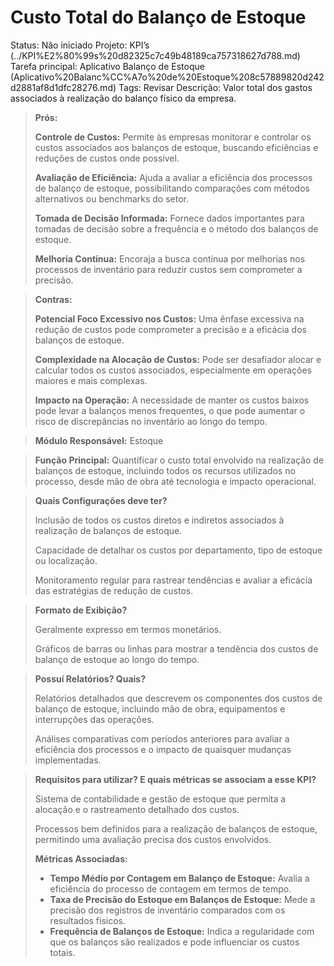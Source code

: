 # Custo Total do Balanço de Estoque

Status: Não iniciado
Projeto: KPI’s (../KPI%E2%80%99s%20d82325c7c49b48189ca757318627d788.md)
Tarefa principal: Aplicativo Balanço de Estoque (Aplicativo%20Balanc%CC%A7o%20de%20Estoque%208c57889820d242d2881af8d1dfc28276.md)
Tags: Revisar
Descrição: Valor total dos gastos associados à realização do balanço físico da empresa.

> **Prós:**
> 
> 
> **Controle de Custos:** Permite às empresas monitorar e controlar os custos associados aos balanços de estoque, buscando eficiências e reduções de custos onde possível.
> 
> **Avaliação de Eficiência:** Ajuda a avaliar a eficiência dos processos de balanço de estoque, possibilitando comparações com métodos alternativos ou benchmarks do setor.
> 
> **Tomada de Decisão Informada:** Fornece dados importantes para tomadas de decisão sobre a frequência e o método dos balanços de estoque.
> 
> **Melhoria Contínua:** Encoraja a busca contínua por melhorias nos processos de inventário para reduzir custos sem comprometer a precisão.
> 

> **Contras:**
> 
> 
> **Potencial Foco Excessivo nos Custos:** Uma ênfase excessiva na redução de custos pode comprometer a precisão e a eficácia dos balanços de estoque.
> 
> **Complexidade na Alocação de Custos:** Pode ser desafiador alocar e calcular todos os custos associados, especialmente em operações maiores e mais complexas.
> 
> **Impacto na Operação:** A necessidade de manter os custos baixos pode levar a balanços menos frequentes, o que pode aumentar o risco de discrepâncias no inventário ao longo do tempo.
> 

> **Módulo Responsável:**
Estoque
> 

> **Função Principal:**
Quantificar o custo total envolvido na realização de balanços de estoque, incluindo todos os recursos utilizados no processo, desde mão de obra até tecnologia e impacto operacional.
> 

> **Quais Configurações deve ter?**
> 
> 
> Inclusão de todos os custos diretos e indiretos associados à realização de balanços de estoque.
> 
> Capacidade de detalhar os custos por departamento, tipo de estoque ou localização.
> 
> Monitoramento regular para rastrear tendências e avaliar a eficácia das estratégias de redução de custos.
> 

> **Formato de Exibição?**
> 
> 
> Geralmente expresso em termos monetários.
> 
> Gráficos de barras ou linhas para mostrar a tendência dos custos de balanço de estoque ao longo do tempo.
> 

> **Possuí Relatórios? Quais?**
> 
> 
> Relatórios detalhados que descrevem os componentes dos custos de balanço de estoque, incluindo mão de obra, equipamentos e interrupções das operações.
> 
> Análises comparativas com períodos anteriores para avaliar a eficiência dos processos e o impacto de quaisquer mudanças implementadas.
> 

> **Requisitos para utilizar? E quais métricas se associam a esse KPI?**
> 
> 
> Sistema de contabilidade e gestão de estoque que permita a alocação e o rastreamento detalhado dos custos.
> 
> Processos bem definidos para a realização de balanços de estoque, permitindo uma avaliação precisa dos custos envolvidos.
> 
> **Métricas Associadas:**
> 
> - **Tempo Médio por Contagem em Balanço de Estoque:** Avalia a eficiência do processo de contagem em termos de tempo.
> - **Taxa de Precisão do Estoque em Balanços de Estoque:** Mede a precisão dos registros de inventário comparados com os resultados físicos.
> - **Frequência de Balanços de Estoque:** Indica a regularidade com que os balanços são realizados e pode influenciar os custos totais.
